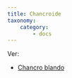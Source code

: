 ```yaml
---
title: Chancroide
taxonomy:
    category:
        - docs
---
```


Ver:

* [Chancro blando](../../otras-infecciones-transmision-sexual-its/chancro-blando.html)